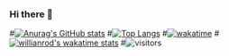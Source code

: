 ### Hi there 👋

#[![Anurag's GitHub stats](https://github-readme-stats.vercel.app/api?username=kowalsking&show_icons=true&theme=tokyonight)](https://github.com/kowalsking/github-readme-stats)
#[![Top Langs](https://github-readme-stats.vercel.app/api/top-langs/?username=kowalsking&langs_count=8&&layout=compact&theme=tokyonight)](https://github.com/kowalsking/github-readme-stats)
#[![wakatime](https://wakatime.com/badge/user/888d7f7f-906d-4d4f-b68c-a8357d6b5d69.svg)](https://wakatime.com/@888d7f7f-906d-4d4f-b68c-a8357d6b5d69)
#[![willianrod's wakatime stats](https://github-readme-stats.vercel.app/api/wakatime?username=@kowalsking&theme=tokyonight&langs_count=3)](https://github.com/kowalsking/github-readme-stats)
#![visitors](https://visitor-badge.glitch.me/badge?page_id=kowalsking) 
<!--
**kowalsking/kowalsking** is a ✨ _special_ ✨ repository because its `README.md` (this file) appears on your GitHub profile.

Here are some ideas to get you started:

- 🔭 I’m currently working on ...
- 🌱 I’m currently learning ...
- 👯 I’m looking to collaborate on ...
- 🤔 I’m looking for help with ...
- 💬 Ask me about ...
- 📫 How to reach me: ...
- 😄 Pronouns: ...
- ⚡ Fun fact: ...
-->
